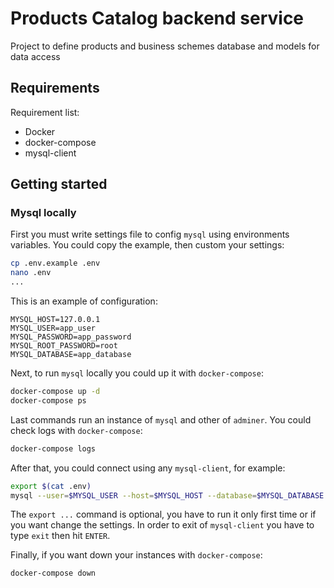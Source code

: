 # Products Catalog backend service
Project to define products and business schemes database and models for data access 

## Requirements
Requirement list:
 - Docker
 - docker-compose 
 - mysql-client

## Getting started

### Mysql locally
First you must write settings file to config `mysql` using environments variables. You could copy the example, then custom your settings:
```bash
cp .env.example .env
nano .env
...
```

This is an example of configuration:
```
MYSQL_HOST=127.0.0.1
MYSQL_USER=app_user
MYSQL_PASSWORD=app_password
MYSQL_ROOT_PASSWORD=root
MYSQL_DATABASE=app_database
```

Next, to run `mysql` locally you could up it with `docker-compose`:
```bash
docker-compose up -d
docker-compose ps
```

Last commands run an instance of `mysql` and other of `adminer`. You could check logs with `docker-compose`:
```bash
docker-compose logs
```

After that, you could connect using any `mysql-client`, for example:
```bash
export $(cat .env)
mysql --user=$MYSQL_USER --host=$MYSQL_HOST --database=$MYSQL_DATABASE --password=$MYSQL_PASSWORD
```

The `export ...` command is optional, you have to run it only first time or if you want change the settings.
In order to exit of `mysql-client` you have to type `exit` then hit `ENTER`.

Finally, if you want down your instances with `docker-compose`:
```bash
docker-compose down
```
